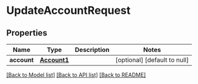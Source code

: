 # UpdateAccountRequest
## Properties

| Name | Type | Description | Notes |
|------------ | ------------- | ------------- | -------------|
| **account** | [**Account1**](Account1.md) |  | [optional] [default to null] |

[[Back to Model list]](../README.md#documentation-for-models) [[Back to API list]](../README.md#documentation-for-api-endpoints) [[Back to README]](../README.md)

